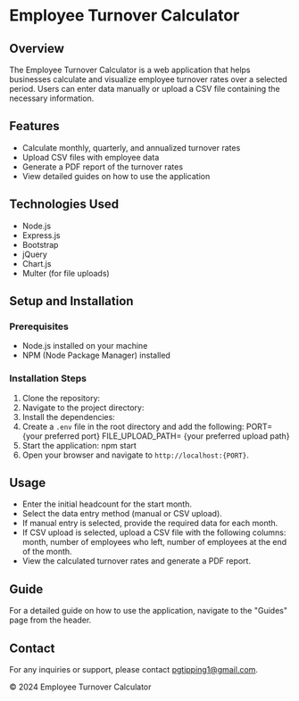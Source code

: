 # Employee Turnover Calculator

## Overview

The Employee Turnover Calculator is a web application that helps businesses calculate and visualize employee turnover rates over a selected period. Users can enter data manually or upload a CSV file containing the necessary information.

## Features

- Calculate monthly, quarterly, and annualized turnover rates
- Upload CSV files with employee data
- Generate a PDF report of the turnover rates
- View detailed guides on how to use the application

## Technologies Used

- Node.js
- Express.js
- Bootstrap
- jQuery
- Chart.js
- Multer (for file uploads)

## Setup and Installation

### Prerequisites

- Node.js installed on your machine
- NPM (Node Package Manager) installed

### Installation Steps

1. Clone the repository:
2. Navigate to the project directory:
3. Install the dependencies:
4. Create a `.env` file in the root directory and add the following:
   PORT= {your preferred port}
   FILE_UPLOAD_PATH= {your preferred upload path}
5. Start the application:
   npm start
6. Open your browser and navigate to `http://localhost:{PORT}`.

## Usage

- Enter the initial headcount for the start month.
- Select the data entry method (manual or CSV upload).
- If manual entry is selected, provide the required data for each month.
- If CSV upload is selected, upload a CSV file with the following columns: month, number of employees who left, number of employees at the end of the month.
- View the calculated turnover rates and generate a PDF report.

## Guide

For a detailed guide on how to use the application, navigate to the "Guides" page from the header.

## Contact

For any inquiries or support, please contact [pgtipping1@gmail.com](mailto:pgtipping1@gmail.com).

© 2024 Employee Turnover Calculator
